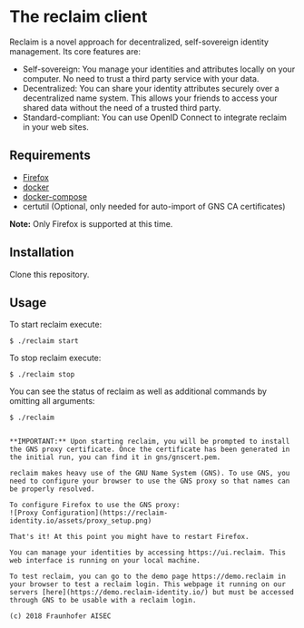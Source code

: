 # The reclaim client
Reclaim is a novel approach for decentralized, self-sovereign identity management.
Its core features are:

* Self-sovereign: You manage your identities and attributes locally on your computer. No need to trust a third party service with your data.
* Decentralized: You can share your identity attributes securely over a decentralized name system. This allows your friends to access your shared data without the need of a trusted third party.
* Standard-compliant: You can use OpenID Connect to integrate reclaim in your web sites.

## Requirements

* [Firefox](https://firefox.com)
* [docker](https://www.docker.com)
* [docker-compose](https://docs.docker.com/compose/install/)
* certutil (Optional, only needed for auto-import of GNS CA certificates)

**Note:** Only Firefox is supported at this time.
## Installation

Clone this repository.

## Usage


To start reclaim execute:
```
$ ./reclaim start
```

To stop reclaim execute:
```
$ ./reclaim stop
```

You can see the status of reclaim as well as additional commands by omitting all arguments:
```
$ ./reclaim


**IMPORTANT:** Upon starting reclaim, you will be prompted to install the GNS proxy certificate. Once the certificate has been generated in the initial run, you can find it in gns/gnscert.pem.

reclaim makes heavy use of the GNU Name System (GNS). To use GNS, you need to configure your browser to use the GNS proxy so that names can be properly resolved.

To configure Firefox to use the GNS proxy:
![Proxy Configuration](https://reclaim-identity.io/assets/proxy_setup.png)

That's it! At this point you might have to restart Firefox.

You can manage your identities by accessing https://ui.reclaim. This web interface is running on your local machine.

To test reclaim, you can go to the demo page https://demo.reclaim in your browser to test a reclaim login. This webpage it running on our servers [here](https://demo.reclaim-identity.io/) but must be accessed through GNS to be usable with a reclaim login.

(c) 2018 Fraunhofer AISEC
